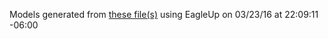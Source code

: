 Models generated from [these file(s)](https://raw.github.com/sparkfun/HX711-Load-Cell-Amplifier/1e5954911f0c19f9393b2342c992d9837403bf46/hardware/SparkFun%20HX711%20Load%20Cell.brd) using EagleUp on 03/23/16 at 22:09:11 -06:00
